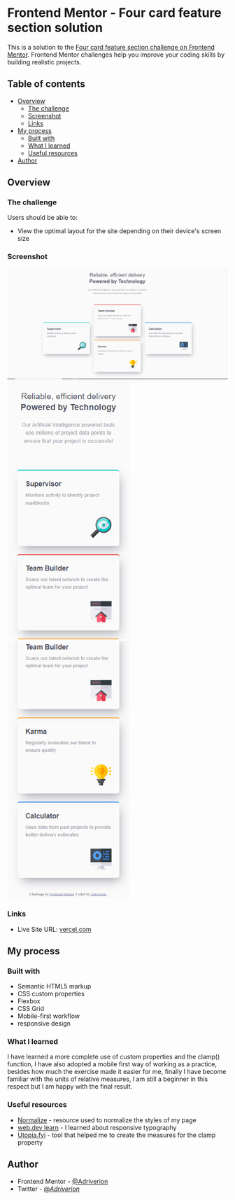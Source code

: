 # Frontend Mentor - Four card feature section solution

This is a solution to the [Four card feature section challenge on Frontend Mentor](https://www.frontendmentor.io/challenges/four-card-feature-section-weK1eFYK). Frontend Mentor challenges help you improve your coding skills by building realistic projects. 

## Table of contents

- [Overview](#overview)
  - [The challenge](#the-challenge)
  - [Screenshot](#screenshot)
  - [Links](#links)
- [My process](#my-process)
  - [Built with](#built-with)
  - [What I learned](#what-i-learned)
  - [Useful resources](#useful-resources)
- [Author](#author)

## Overview

### The challenge

Users should be able to:

- View the optimal layout for the site depending on their device's screen size

### Screenshot

![](./screenshots/desktop_view.png)
![](./screenshots/mobile_view_1.png)
![](./screenshots/mobile_view_2.png)

### Links

- Live Site URL: [vercel.com](https://four-card-feature-section-mu-ten.vercel.app/)

## My process

### Built with

- Semantic HTML5 markup
- CSS custom properties
- Flexbox
- CSS Grid
- Mobile-first workflow
- responsive design 

### What I learned

I have learned a more complete use of custom properties and the clamp() function, I have also adopted a mobile first way of working as a practice, besides how much the exercise made it easier for me, finally I have become familiar with the units of relative measures, I am still a beginner in this respect but I am happy with the final result.

### Useful resources

- [Normalize](https://necolas.github.io/normalize.css/) - resource used to normalize the styles of my page
- [web.dev learn](https://web.dev/learn/design/typography?continue=https%3A%2F%2Fweb.dev%2Flearn%2Fdesign&hl=es-419#article-https://web.dev/learn/design/typography&hl=es-419) - I learned about responsive typography 
- [Utopia.fyi](https://utopia.fyi/) - tool that helped me to create the measures for the clamp property

## Author

- Frontend Mentor - [@Adriverion](https://www.frontendmentor.io/profile/Adriverion)
- Twitter - [@_Adriverion_](https://x.com/_Adriverion_)
